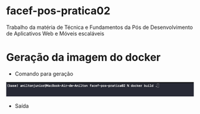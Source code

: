 # facef-pos-pratica02
Trabalho da matéria de Técnica e Fundamentos da Pós de Desenvolvimento de Aplicativos Web e Móveis escaláveis

# Geração da imagem do docker

- Comando para geração

![img.png](img.png)

- Saída


